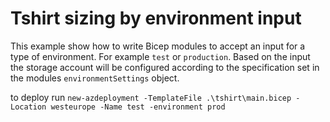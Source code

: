 # Tshirt sizing by environment input

This example show how to write Bicep modules to accept an input for a type of environment. For example `test` or `production`.
Based on the input the storage account will be configured according to the specification set in the modules `environmentSettings` object.

to deploy run `new-azdeployment -TemplateFile .\tshirt\main.bicep -Location westeurope -Name test -environment prod`